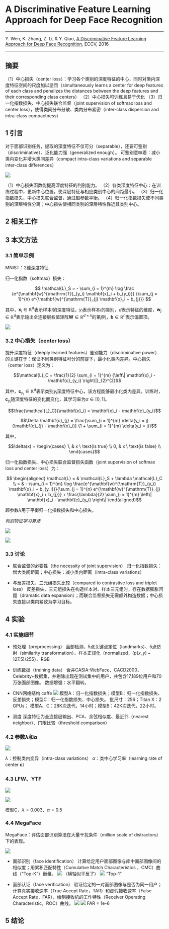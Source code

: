# A Discriminative Feature Learning Approach for Deep Face Recognition

---

Y. Wen, K. Zhang, Z. Li, & Y. Qiao, [A Discriminative Feature Learning Approach for Deep Face Recognition][feature_learning], ECCV, 2016

[feature_learning]: http://www.dl.icdst.org/pdfs/files1/c8edf1770d6ac7f5415f8daef7fb9bce.pdf "A Discriminative Feature Learning Approach for Deep Face Recognition"

---

## 摘要

（1）中心损失（center loss）：学习各个类别的深度特征的中心，同时对类内深度特征空间的尺度加以惩罚（simultaneously learns a center for deep features of each class and penalizes the distances between the deep features and their corresponding class centers）
（2）中心损失可训练且易于优化
（3）归一化指数损失、中心损失联合监督（joint supervision of softmax loss and center loss），使得类间分布分散、类内分布紧密（inter-class dispersion and intra-class compactness）

## 1 引言

对于面部识别任务，提取的深度特征不仅可分（separable），还要可鉴别（discriminative）、泛化能力强（generalized enough）。
可鉴别意味着：减小类内变化并增大类间差异（compact intra-class variations and separable inter-class diﬀerences）

![](./img/center_loss_fig_1.png)

（1）中心损失函数能提高深度特征的判别能力。
（2）各类深度特征中心：在训练过程中，更新中心位置，使深层特征与相应类别中心的间距最小。
（3）归一化指数损失、中心损失联合监督，通过超参数平衡。
（4）归一化指数损失使不同类别的深层特性分离；中心损失使相同类别的深层特性靠近其类别中心。

## 2 相关工作


## 3 本文方法


### 3.1 简单示例

MNIST：2维深度特征

归一化指数（softmax）损失：

$$ \mathcal{L}_S
= - \sum_{i = 1}^{m} \log \frac
{e^{\mathbf{w}^{\mathrm{T}}_{y_i} \mathbf{x}_i + b_{y_i}}}
{\sum_{j = 1}^{n} e^{\mathbf{w}^{\mathrm{T}}_{j} \mathbf{x}_i + b_{j}}} $$

其中，$\mathbf{x}_i \in \mathbb{R}^d$表示样本$i$的深度特征，$y_i$表示样本$i$的类别，$d$表示特征的维度，$\mathbf{w}_{j} \in \mathbb{R}^d$表示输出全连接层权值矩阵$\mathbf{W} \in \mathbb{R}^{d \times n}$的第$j$列，$\mathbf{b} \in \mathbb{R}^{n}$表示偏置项。

![](./img/center_loss_fig_2.png)

### 3.2 中心损失（center loss）

提升深度特征（deeply learned features）鉴别能力（discriminative power）的关键在于：保证不同类别特征可分的前提下，最小化类内差异。中心损失（center loss）定义为：

$$\mathcal{L}_C = \frac{1}{2} \sum_{i = 1}^{m} {\left\| \mathbf{x}_i - \mathbf{c}_{y_i} \right\|}_{2}^{2}$$

其中，$\mathbf{c}_{y_i} \in \mathbb{R}^d$表示类别$y_i$深度特征中心，该方程能够最小化类内差异。训练时，$\mathbf{c}_{y_i}$随深度特征的变化而变化，其学习率为$\alpha \in [0, 1]$。

$$\frac{\mathcal{L}_C}{\mathbf{x}_i} = \mathbf{x}_i - \mathbf{c}_{y_i}$$

$$\Delta \mathbf{c}_{j} = \frac{\sum_{i = 1}^{m} \delta(y_i = j)(\mathbf{c}_{j} - \mathbf{x}_i)}
{1 + \sum_{i = 1}^{m} \delta(y_i = j)}$$

其中，

$$\delta(x) = \begin{cases}
1, & x \ \text{is true} \\
0, & x \ \text{is false} \\
\end{cases}$$

归一化指数损失、中心损失联合监督损失函数（joint supervision of softmax loss and center loss）为：

$$ \begin{aligned}
\mathcal{L} = & \mathcal{L}_S + \lambda \mathcal{L}_C \\
= & - \sum_{i = 1}^{m} \log \frac{e^{\mathbf{w}^{\mathrm{T}}_{y_i} \mathbf{x}_i + b_{y_i}}}{\sum_{j = 1}^{n} e^{\mathbf{w}^{\mathrm{T}}_{j} \mathbf{x}_i + b_{j}}} +
\frac{\lambda}{2} \sum_{i = 1}^{m} \left\| \mathbf{x}_i - \mathbf{c}_{y_i} \right\|
\end{aligned}$$

超参数$\lambda$用于平衡归一化指数损失和中心损失。

*判别特征学习算法*

![](./img/center_loss_alg_1.png)

![](./img/center_loss_fig_3.png)

### 3.3 讨论

* 联合监督的必要性（the necessity of joint supervision）
归一化指数损失：增大类间距离；中心损失：减小类内距离（intra-class variations）

* 与反差损失、三元组损失比较（compared to contrastive loss and triplet loss）
反差损失、三元组损失在构造样本对、样本三元组时，存在数据膨胀问题（dramatic data expansion）；而联合监督损失无需额外构造数据；中心损失直接以类内紧致为学习目标。

## 4 实验

### 4.1 实施细节

* 预处理（preprocessing）
面部检测、5点关键点定位（landmarks）、5点仿射（similarity transformation）、样本正规化（normalized，$(p(x, y) - 127.5) / 255$）、RGB

* 训练数据（training data）
合并CASIA-WebFace、CACD2000、Celebrity+数据集，并剔除出现在测试集中的用户，共包含17,189位用户和70万张面部图像。
数据增强：水平翻转。

* CNN网络结构
caffe
![](./img/center_loss_fig_4.png)
模型A：归一化指数损失；模型B：归一化指数损失、反差损失；模型C：归一化指数损失、中心损失。
批尺寸：256；Titan X：2 GPUs；
模型A、C：28K次迭代，14小时；模型B：42K次迭代，22小时。

* 测度
深度特征为全连接层输出、PCA、余弦相似度、最近邻（nearest neighbor）、门限比较（threshold comparison）

### 4.2 参数$\lambda$和$\alpha$

![](./img/center_loss_fig_5.png)

$\lambda$：控制类内变异（intra-class variations）
$\alpha$：类中心学习率（learning rate of center $\mathbf{c}$）

### 4.3 LFW、YTF

![](./img/center_loss_table_2.png)

![](./img/center_loss_fig_6.png)


模型C，$\lambda = 0.003$、$\alpha = 0.5$

### 4.4 MegaFace

MegaFace：评估面部识别算法在大量干扰条件（million scale of distractors）下的表现。

![](./img/center_loss_fig_7.png)

* 面部识别（face identiﬁcation）
计算给定用户面部图像与库中面部图像间的相似度；用累积匹配特性（Cumulative Match Characteristics ，CMC）曲线（“Top-K”）衡量。
![](./img/center_loss_fig_8.png)
（横轴似乎反了）
![](./img/center_loss_table_3.png)
“Top-1”

* 面部认证（face verification）
验证给定的一对面部图像与是否为同一用户；计算真实接收速率（True Accept Rate，TAR）和虚假接收速率（False Accept Rate，FAR），绘制接收机的工作特性（Receiver Operating Characteristic，ROC）曲线。
![](./img/center_loss_fig_9.png)
![](./img/center_loss_table_4.png)
FAR = 1e-6

## 5 结论
